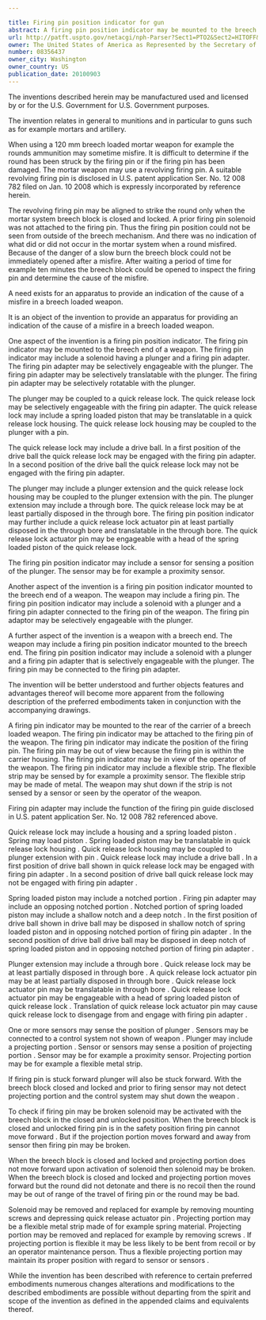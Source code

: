 ```yaml
---

title: Firing pin position indicator for gun
abstract: A firing pin position indicator may be mounted to the breech end of a weapon. The indicator may include a solenoid with a plunger and a firing pin adapter that is selectively engageable with the plunger. The firing pin adapter may be fixed to the firing pin of the weapon. The solenoid plunger may be coupled to a quick-release lock. The quick-release lock may be selectively engageable with the firing pin adapter. The quick-release lock may include a housing and a spring-loaded piston that is translatable in the housing. The quick-release lock housing may be coupled to the solenoid plunger with a pin. A sensor may sense the position of the solenoid plunger and may provide a control signal to the weapon.
url: http://patft.uspto.gov/netacgi/nph-Parser?Sect1=PTO2&Sect2=HITOFF&p=1&u=%2Fnetahtml%2FPTO%2Fsearch-adv.htm&r=1&f=G&l=50&d=PALL&S1=08356437&OS=08356437&RS=08356437
owner: The United States of America as Represented by the Secretary of the Army
number: 08356437
owner_city: Washington
owner_country: US
publication_date: 20100903
---
```

The inventions described herein may be manufactured used and licensed by or for the U.S. Government for U.S. Government purposes.

The invention relates in general to munitions and in particular to guns such as for example mortars and artillery.

When using a 120 mm breech loaded mortar weapon for example the rounds ammunition may sometime misfire. It is difficult to determine if the round has been struck by the firing pin or if the firing pin has been damaged. The mortar weapon may use a revolving firing pin. A suitable revolving firing pin is disclosed in U.S. patent application Ser. No. 12 008 782 filed on Jan. 10 2008 which is expressly incorporated by reference herein.

The revolving firing pin may be aligned to strike the round only when the mortar system breech block is closed and locked. A prior firing pin solenoid was not attached to the firing pin. Thus the firing pin position could not be seen from outside of the breech mechanism. And there was no indication of what did or did not occur in the mortar system when a round misfired. Because of the danger of a slow burn the breech block could not be immediately opened after a misfire. After waiting a period of time for example ten minutes the breech block could be opened to inspect the firing pin and determine the cause of the misfire.

A need exists for an apparatus to provide an indication of the cause of a misfire in a breech loaded weapon.

It is an object of the invention to provide an apparatus for providing an indication of the cause of a misfire in a breech loaded weapon.

One aspect of the invention is a firing pin position indicator. The firing pin indicator may be mounted to the breech end of a weapon. The firing pin indicator may include a solenoid having a plunger and a firing pin adapter. The firing pin adapter may be selectively engageable with the plunger. The firing pin adapter may be selectively translatable with the plunger. The firing pin adapter may be selectively rotatable with the plunger.

The plunger may be coupled to a quick release lock. The quick release lock may be selectively engageable with the firing pin adapter. The quick release lock may include a spring loaded piston that may be translatable in a quick release lock housing. The quick release lock housing may be coupled to the plunger with a pin.

The quick release lock may include a drive ball. In a first position of the drive ball the quick release lock may be engaged with the firing pin adapter. In a second position of the drive ball the quick release lock may not be engaged with the firing pin adapter.

The plunger may include a plunger extension and the quick release lock housing may be coupled to the plunger extension with the pin. The plunger extension may include a through bore. The quick release lock may be at least partially disposed in the through bore. The firing pin position indicator may further include a quick release lock actuator pin at least partially disposed in the through bore and translatable in the through bore. The quick release lock actuator pin may be engageable with a head of the spring loaded piston of the quick release lock.

The firing pin position indicator may include a sensor for sensing a position of the plunger. The sensor may be for example a proximity sensor.

Another aspect of the invention is a firing pin position indicator mounted to the breech end of a weapon. The weapon may include a firing pin. The firing pin position indicator may include a solenoid with a plunger and a firing pin adapter connected to the firing pin of the weapon. The firing pin adaptor may be selectively engageable with the plunger.

A further aspect of the invention is a weapon with a breech end. The weapon may include a firing pin position indicator mounted to the breech end. The firing pin position indicator may include a solenoid with a plunger and a firing pin adapter that is selectively engageable with the plunger. The firing pin may be connected to the firing pin adapter.

The invention will be better understood and further objects features and advantages thereof will become more apparent from the following description of the preferred embodiments taken in conjunction with the accompanying drawings.

A firing pin indicator may be mounted to the rear of the carrier of a breech loaded weapon. The firing pin indicator may be attached to the firing pin of the weapon. The firing pin indicator may indicate the position of the firing pin. The firing pin may be out of view because the firing pin is within the carrier housing. The firing pin indicator may be in view of the operator of the weapon. The firing pin indicator may include a flexible strip. The flexible strip may be sensed by for example a proximity sensor. The flexible strip may be made of metal. The weapon may shut down if the strip is not sensed by a sensor or seen by the operator of the weapon.

Firing pin adapter may include the function of the firing pin guide disclosed in U.S. patent application Ser. No. 12 008 782 referenced above.

Quick release lock may include a housing and a spring loaded piston . Spring may load piston . Spring loaded piston may be translatable in quick release lock housing . Quick release lock housing may be coupled to plunger extension with pin . Quick release lock may include a drive ball . In a first position of drive ball shown in quick release lock may be engaged with firing pin adapter . In a second position of drive ball quick release lock may not be engaged with firing pin adapter .

Spring loaded piston may include a notched portion . Firing pin adapter may include an opposing notched portion . Notched portion of spring loaded piston may include a shallow notch and a deep notch . In the first position of drive ball shown in drive ball may be disposed in shallow notch of spring loaded piston and in opposing notched portion of firing pin adapter . In the second position of drive ball drive ball may be disposed in deep notch of spring loaded piston and in opposing notched portion of firing pin adapter .

Plunger extension may include a through bore . Quick release lock may be at least partially disposed in through bore . A quick release lock actuator pin may be at least partially disposed in through bore . Quick release lock actuator pin may be translatable in through bore . Quick release lock actuator pin may be engageable with a head of spring loaded piston of quick release lock . Translation of quick release lock actuator pin may cause quick release lock to disengage from and engage with firing pin adapter .

One or more sensors may sense the position of plunger . Sensors may be connected to a control system not shown of weapon . Plunger may include a projecting portion . Sensor or sensors may sense a position of projecting portion . Sensor may be for example a proximity sensor. Projecting portion may be for example a flexible metal strip.

If firing pin is stuck forward plunger will also be stuck forward. With the breech block closed and locked and prior to firing sensor may not detect projecting portion and the control system may shut down the weapon .

To check if firing pin may be broken solenoid may be activated with the breech block in the closed and unlocked position. When the breech block is closed and unlocked firing pin is in the safety position firing pin cannot move forward . But if the projection portion moves forward and away from sensor then firing pin may be broken.

When the breech block is closed and locked and projecting portion does not move forward upon activation of solenoid then solenoid may be broken. When the breech block is closed and locked and projecting portion moves forward but the round did not detonate and there is no recoil then the round may be out of range of the travel of firing pin or the round may be bad.

Solenoid may be removed and replaced for example by removing mounting screws and depressing quick release actuator pin . Projecting portion may be a flexible metal strip made of for example spring material. Projecting portion may be removed and replaced for example by removing screws . If projecting portion is flexible it may be less likely to be bent from recoil or by an operator maintenance person. Thus a flexible projecting portion may maintain its proper position with regard to sensor or sensors .

While the invention has been described with reference to certain preferred embodiments numerous changes alterations and modifications to the described embodiments are possible without departing from the spirit and scope of the invention as defined in the appended claims and equivalents thereof.

